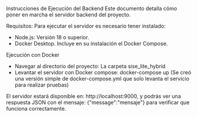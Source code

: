 Instrucciones de Ejecución del Backend
Este documento detalla cómo poner en marcha el servidor backend del proyecto.

Requisitos:
Para ejecutar el servidor es necesario tener instalado:
- Node.js: Versión 18 o superior.
- Docker Desktop. Incluye en su instalación el Docker Compose.

Ejecución con Docker
- Navegar al directorio del proyecto: La carpeta sise_lite_hybrid
- Levantar el servidor con Docker compose: docker-compose up (Se creó una versión simple de docker-compose.yml que solo levanta el servicio para realizar pruebas)

El servidor estará disponible en: http://localhost:9000, y podrás ver una respuesta JSON con el mensaje: {"message":"mensaje"} para verificar que funciona correctamente.
